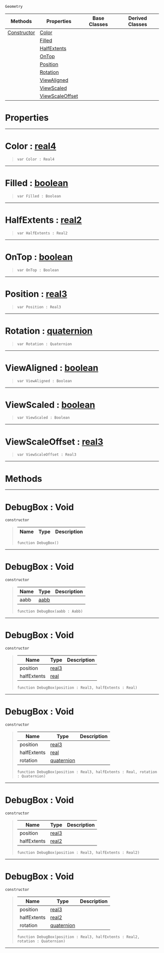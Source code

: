  `Geometry`

|Methods|Properties|Base Classes|Derived Classes|
|---|---|---|---|
|[ Constructor](https://github.com/PlasmaEngine/PlasmaDocs/tree/master/docs/C%2B%2B/code_reference/class_reference/debugbox.markdown#debugbox-void)|[ Color](https://github.com/PlasmaEngine/PlasmaDocs/tree/master/docs/C%2B%2B/code_reference/class_reference/debugbox.markdown#color-plasma-engine-docume)| | |
| |[ Filled](https://github.com/PlasmaEngine/PlasmaDocs/tree/master/docs/C%2B%2B/code_reference/class_reference/debugbox.markdown#filled-plasma-engine-docum)| | |
| |[ HalfExtents](https://github.com/PlasmaEngine/PlasmaDocs/tree/master/docs/C%2B%2B/code_reference/class_reference/debugbox.markdown#halfextents-plasma-engine)| | |
| |[ OnTop](https://github.com/PlasmaEngine/PlasmaDocs/tree/master/docs/C%2B%2B/code_reference/class_reference/debugbox.markdown#ontop-plasma-engine-docume)| | |
| |[ Position](https://github.com/PlasmaEngine/PlasmaDocs/tree/master/docs/C%2B%2B/code_reference/class_reference/debugbox.markdown#position-plasma-engine-doc)| | |
| |[ Rotation](https://github.com/PlasmaEngine/PlasmaDocs/tree/master/docs/C%2B%2B/code_reference/class_reference/debugbox.markdown#rotation-plasma-engine-doc)| | |
| |[ ViewAligned](https://github.com/PlasmaEngine/PlasmaDocs/tree/master/docs/C%2B%2B/code_reference/class_reference/debugbox.markdown#viewaligned-plasma-engine)| | |
| |[ ViewScaled](https://github.com/PlasmaEngine/PlasmaDocs/tree/master/docs/C%2B%2B/code_reference/class_reference/debugbox.markdown#viewscaled-plasma-engine-d)| | |
| |[ ViewScaleOffset](https://github.com/PlasmaEngine/PlasmaDocs/tree/master/docs/C%2B%2B/code_reference/class_reference/debugbox.markdown#viewscaleoffset-plasma-eng)| | |


 #  Properties


---  
 #  Color : [real4](https://github.com/PlasmaEngine/PlasmaDocs/tree/master/docs/C%2B%2B/code_reference/lightning_base_types/real4.markdown)

> 
> ``` lang=cpp, name=Lightning
> var Color : Real4


---  
 #  Filled : [boolean](https://github.com/PlasmaEngine/PlasmaDocs/tree/master/docs/C%2B%2B/code_reference/lightning_base_types/boolean.markdown)

> 
> ``` lang=cpp, name=Lightning
> var Filled : Boolean


---  
 #  HalfExtents : [real2](https://github.com/PlasmaEngine/PlasmaDocs/tree/master/docs/C%2B%2B/code_reference/lightning_base_types/real2.markdown)

> 
> ``` lang=cpp, name=Lightning
> var HalfExtents : Real2


---  
 #  OnTop : [boolean](https://github.com/PlasmaEngine/PlasmaDocs/tree/master/docs/C%2B%2B/code_reference/lightning_base_types/boolean.markdown)

> 
> ``` lang=cpp, name=Lightning
> var OnTop : Boolean


---  
 #  Position : [real3](https://github.com/PlasmaEngine/PlasmaDocs/tree/master/docs/C%2B%2B/code_reference/lightning_base_types/real3.markdown)

> 
> ``` lang=cpp, name=Lightning
> var Position : Real3


---  
 #  Rotation : [quaternion](https://github.com/PlasmaEngine/PlasmaDocs/tree/master/docs/C%2B%2B/code_reference/lightning_base_types/quaternion.markdown)

> 
> ``` lang=cpp, name=Lightning
> var Rotation : Quaternion


---  
 #  ViewAligned : [boolean](https://github.com/PlasmaEngine/PlasmaDocs/tree/master/docs/C%2B%2B/code_reference/lightning_base_types/boolean.markdown)

> 
> ``` lang=cpp, name=Lightning
> var ViewAligned : Boolean


---  
 #  ViewScaled : [boolean](https://github.com/PlasmaEngine/PlasmaDocs/tree/master/docs/C%2B%2B/code_reference/lightning_base_types/boolean.markdown)

> 
> ``` lang=cpp, name=Lightning
> var ViewScaled : Boolean


---  
 #  ViewScaleOffset : [real3](https://github.com/PlasmaEngine/PlasmaDocs/tree/master/docs/C%2B%2B/code_reference/lightning_base_types/real3.markdown)

> 
> ``` lang=cpp, name=Lightning
> var ViewScaleOffset : Real3


---  
 #  Methods


---  
 #  DebugBox : Void

 `constructor`

> 
> |Name|Type|Description|
> |---|---|---|
> ``` lang=cpp, name=Lightning
> function DebugBox()
> ``` 


---  
 #  DebugBox : Void

 `constructor`

> 
> |Name|Type|Description|
> |---|---|---|
> |aabb|[aabb](https://github.com/PlasmaEngine/PlasmaDocs/tree/master/docs/C%2B%2B/code_reference/class_reference/aabb.markdown)| |
> ``` lang=cpp, name=Lightning
> function DebugBox(aabb : Aabb)
> ``` 


---  
 #  DebugBox : Void

 `constructor`

> 
> |Name|Type|Description|
> |---|---|---|
> |position|[real3](https://github.com/PlasmaEngine/PlasmaDocs/tree/master/docs/C%2B%2B/code_reference/lightning_base_types/real3.markdown)| |
> |halfExtents|[real](https://github.com/PlasmaEngine/PlasmaDocs/tree/master/docs/C%2B%2B/code_reference/lightning_base_types/real.markdown)| |
> ``` lang=cpp, name=Lightning
> function DebugBox(position : Real3, halfExtents : Real)
> ``` 


---  
 #  DebugBox : Void

 `constructor`

> 
> |Name|Type|Description|
> |---|---|---|
> |position|[real3](https://github.com/PlasmaEngine/PlasmaDocs/tree/master/docs/C%2B%2B/code_reference/lightning_base_types/real3.markdown)| |
> |halfExtents|[real](https://github.com/PlasmaEngine/PlasmaDocs/tree/master/docs/C%2B%2B/code_reference/lightning_base_types/real.markdown)| |
> |rotation|[quaternion](https://github.com/PlasmaEngine/PlasmaDocs/tree/master/docs/C%2B%2B/code_reference/lightning_base_types/quaternion.markdown)| |
> ``` lang=cpp, name=Lightning
> function DebugBox(position : Real3, halfExtents : Real, rotation : Quaternion)
> ``` 


---  
 #  DebugBox : Void

 `constructor`

> 
> |Name|Type|Description|
> |---|---|---|
> |position|[real3](https://github.com/PlasmaEngine/PlasmaDocs/tree/master/docs/C%2B%2B/code_reference/lightning_base_types/real3.markdown)| |
> |halfExtents|[real2](https://github.com/PlasmaEngine/PlasmaDocs/tree/master/docs/C%2B%2B/code_reference/lightning_base_types/real2.markdown)| |
> ``` lang=cpp, name=Lightning
> function DebugBox(position : Real3, halfExtents : Real2)
> ``` 


---  
 #  DebugBox : Void

 `constructor`

> 
> |Name|Type|Description|
> |---|---|---|
> |position|[real3](https://github.com/PlasmaEngine/PlasmaDocs/tree/master/docs/C%2B%2B/code_reference/lightning_base_types/real3.markdown)| |
> |halfExtents|[real2](https://github.com/PlasmaEngine/PlasmaDocs/tree/master/docs/C%2B%2B/code_reference/lightning_base_types/real2.markdown)| |
> |rotation|[quaternion](https://github.com/PlasmaEngine/PlasmaDocs/tree/master/docs/C%2B%2B/code_reference/lightning_base_types/quaternion.markdown)| |
> ``` lang=cpp, name=Lightning
> function DebugBox(position : Real3, halfExtents : Real2, rotation : Quaternion)
> ``` 


---  
 

 